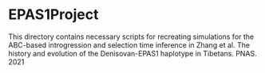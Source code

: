 # EPAS1Project

This directory contains necessary scripts for recreating simulations for the ABC-based introgression and selection time inference in Zhang et al. The history and evolution of the Denisovan-EPAS1 haplotype in Tibetans. PNAS. 2021




